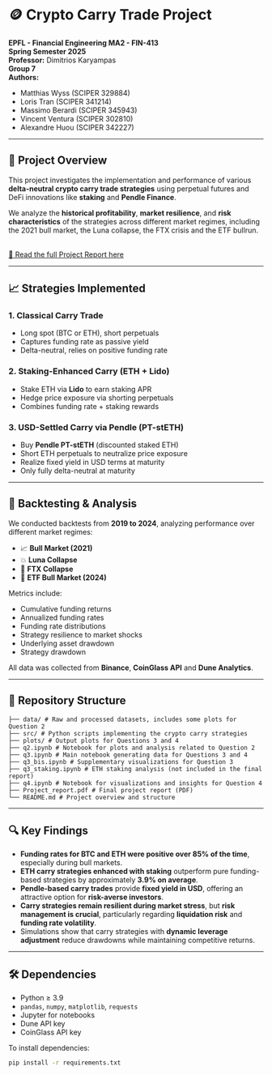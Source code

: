 # 🪙 Crypto Carry Trade Project

**EPFL - Financial Engineering MA2 - FIN-413**  
**Spring Semester 2025**  
**Professor:** Dimitrios Karyampas  
**Group 7**  
**Authors:**  
- Matthias Wyss (SCIPER 329884)  
- Loris Tran (SCIPER 341214)  
- Massimo Berardi (SCIPER 345943)  
- Vincent Ventura (SCIPER 302810)  
- Alexandre Huou (SCIPER 342227)

---

## 📘 Project Overview

This project investigates the implementation and performance of various **delta-neutral crypto carry trade strategies** using perpetual futures and DeFi innovations like **staking** and **Pendle Finance**.

We analyze the **historical profitability**, **market resilience**, and **risk characteristics** of the strategies across different market regimes, including the 2021 bull market, the Luna collapse, the FTX crisis and the ETF bullrun.

<br>[📄 Read the full Project Report here](Project_report.pdf)<br>

---

## 📈 Strategies Implemented

### 1. Classical Carry Trade
- Long spot (BTC or ETH), short perpetuals  
- Captures funding rate as passive yield  
- Delta-neutral, relies on positive funding rate

### 2. Staking-Enhanced Carry (ETH + Lido)
- Stake ETH via **Lido** to earn staking APR  
- Hedge price exposure via shorting perpetuals  
- Combines funding rate + staking rewards

### 3. USD-Settled Carry via Pendle (PT-stETH)
- Buy **Pendle PT-stETH** (discounted staked ETH)  
- Short ETH perpetuals to neutralize price exposure  
- Realize fixed yield in USD terms at maturity  
- Only fully delta-neutral at maturity

---

## 🧪 Backtesting & Analysis

We conducted backtests from **2019 to 2024**, analyzing performance over different market regimes:

- 📈 **Bull Market (2021)**
- 💥 **Luna Collapse**
- 🧨 **FTX Collapse**
- 🚀 **ETF Bull Market (2024)**

Metrics include:
- Cumulative funding returns  
- Annualized funding rates 
- Funding rate distributions  
- Strategy resilience to market shocks
- Underlying asset drawdown
- Strategy drawdown

All data was collected from **Binance**, **CoinGlass API** and **Dune Analytics**.

---

## 📂 Repository Structure

```
├── data/ # Raw and processed datasets, includes some plots for Question 2
├── src/ # Python scripts implementing the crypto carry strategies
├── plots/ # Output plots for Questions 3 and 4
├── q2.ipynb # Notebook for plots and analysis related to Question 2
├── q3.ipynb # Main notebook generating data for Questions 3 and 4
├── q3_bis.ipynb # Supplementary visualizations for Question 3
├── q3_staking.ipynb # ETH staking analysis (not included in the final report)
├── q4.ipynb # Notebook for visualizations and insights for Question 4
├── Project_report.pdf # Final project report (PDF)
└── README.md # Project overview and structure
```

---

## 🔍 Key Findings

- **Funding rates for BTC and ETH were positive over 85% of the time**, especially during bull markets.
- **ETH carry strategies enhanced with staking** outperform pure funding-based strategies by approximately **3.9% on average**.
- **Pendle-based carry trades** provide **fixed yield in USD**, offering an attractive option for **risk-averse investors**.
- **Carry strategies remain resilient during market stress**, but **risk management is crucial**, particularly regarding **liquidation risk** and **funding rate volatility**.
- Simulations show that carry strategies with **dynamic leverage adjustment** reduce drawdowns while maintaining competitive returns.

---

## 🛠️ Dependencies

- Python ≥ 3.9  
- `pandas`, `numpy`, `matplotlib`, `requests`  
- Jupyter for notebooks  
- Dune API key
- CoinGlass API key

To install dependencies:

```bash
pip install -r requirements.txt
